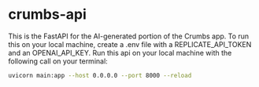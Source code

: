 # crumbs-api

This is the FastAPI for the AI-generated portion of the Crumbs app. To run this on your local machine, create a .env file with a REPLICATE_API_TOKEN and an OPENAI_API_KEY.
Run this api on your local machine with the following call on your terminal:

```bash
uvicorn main:app --host 0.0.0.0 --port 8000 --reload


